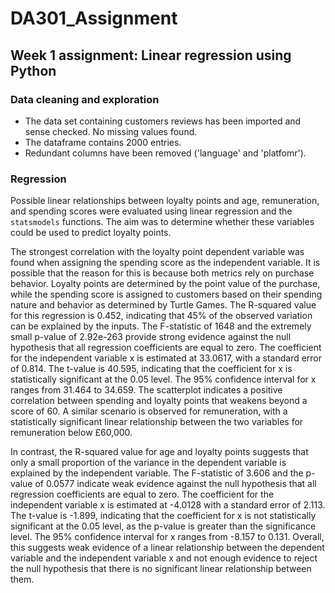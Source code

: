 # DA301_Assignment

## Week 1 assignment: Linear regression using Python

### Data cleaning and exploration

- The data set containing customers reviews has been imported and sense checked. No missing values found.
- The dataframe contains 2000 entries.
- Redundant columns have been removed ('language' and 'platfomr').


### Regression 

Possible linear relationships between loyalty points and age, remuneration, and spending scores were evaluated using linear regression and the `statsmodels` functions. The aim was to determine whether these variables could be used to predict loyalty points. 

The strongest correlation with the loyalty point dependent variable was found when assigning the spending score as the independent variable. It is possible that the reason for this is because both metrics rely on purchase behavior. Loyalty points are determined by the point value of the purchase, while the spending score is assigned to customers based on their spending nature and behavior as determined by Turtle Games. The R-squared value for this regression is 0.452, indicating that 45% of the observed variation can be explained by the inputs. The F-statistic of 1648 and the extremely small p-value of 2.92e-263 provide strong evidence against the null hypothesis that all regression coefficients are equal to zero. The coefficient for the independent variable x is estimated at 33.0617, with a standard error of 0.814. The t-value is 40.595, indicating that the coefficient for x is statistically significant at the 0.05 level. The 95% confidence interval for x ranges from 31.464 to 34.659. The scatterplot indicates a positive correlation between spending and loyalty points that weakens beyond a score of 60. A similar scenario is observed for remuneration, with a statistically significant linear relationship between the two variables for remuneration below £60,000.

In contrast, the R-squared value for age and loyalty points suggests that only a small proportion of the variance in the dependent variable is explained by the independent variable. The F-statistic of 3.606 and the p-value of 0.0577 indicate weak evidence against the null hypothesis that all regression coefficients are equal to zero. The coefficient for the independent variable x is estimated at -4.0128 with a standard error of 2.113. The t-value is -1.899, indicating that the coefficient for x is not statistically significant at the 0.05 level, as the p-value is greater than the significance level. The 95% confidence interval for x ranges from -8.157 to 0.131. Overall, this suggests weak evidence of a linear relationship between the dependent variable and the independent variable x and not enough evidence to reject the null hypothesis that there is no significant linear relationship between them.





